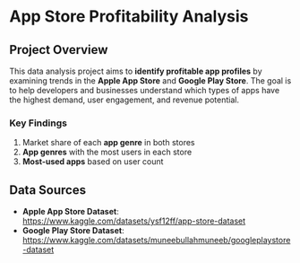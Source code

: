 # **App Store Profitability Analysis**  

## **Project Overview**  
This data analysis project aims to **identify profitable app profiles** by examining trends in the **Apple App Store** and **Google Play Store**. The goal is to help developers and businesses understand which types of apps have the highest demand, user engagement, and revenue potential.  

### **Key Findings**  
1. Market share of each **app genre** in both stores
2. **App genres** with the most users in each store  
3. **Most-used apps** based on user count

## **Data Sources**  
- **Apple App Store Dataset**: https://www.kaggle.com/datasets/ysf12ff/app-store-dataset  
- **Google Play Store Dataset**: https://www.kaggle.com/datasets/muneebullahmuneeb/googleplaystore-dataset  
